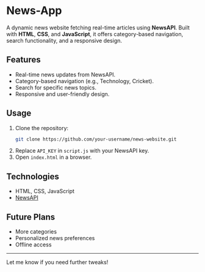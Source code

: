 # News-App
A dynamic news website fetching real-time articles using **NewsAPI**. Built with **HTML**, **CSS**, and **JavaScript**, it offers category-based navigation, search functionality, and a responsive design.

## Features
- Real-time news updates from NewsAPI.  
- Category-based navigation (e.g., Technology, Cricket).  
- Search for specific news topics.  
- Responsive and user-friendly design.  

## Usage
1. Clone the repository:
   ```bash
   git clone https://github.com/your-username/news-website.git
   ```
2. Replace `API_KEY` in `script.js` with your NewsAPI key.  
3. Open `index.html` in a browser.

## Technologies
- HTML, CSS, JavaScript  
- [NewsAPI](https://newsapi.org/)  

## Future Plans
- More categories  
- Personalized news preferences  
- Offline access  

---

Let me know if you need further tweaks!

